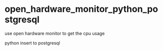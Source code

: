 # open_hardware_monitor_python_postgresql
use open hardware monitor to get the cpu usage

python insert to postgresql
